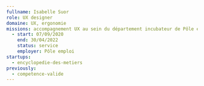 ```yaml
---
fullname: Isabelle Suor
role: UX designer
domaine: UX, ergonomie
missions: accompagnement UX au sein du département incubateur de Pôle emploi.
  - start: 07/09/2020
    end: 30/04/2022
    status: service
    employer: Pôle emploi
startups:
  - encyclopedie-des-metiers
previously:
  - competence-valide
---
```

